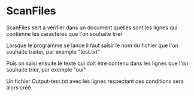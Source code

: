 # ScanFiles

ScanFiles sert à vérifier dans un document quelles sont les lignes qui contienne les caractères que l'on souhaite trier

Lorsque le programme se lance il faut saisir le nom du fichier que l'on souhaite traiter, par exemple "test.txt"

Puis on saisi ensuite le texte qui doit être contenu dans les lignes que l'on souhaite trier, par exemple "oui"

Un fichier Output-test.txt avec les lignes respectant ces conditions sera alors créé 
